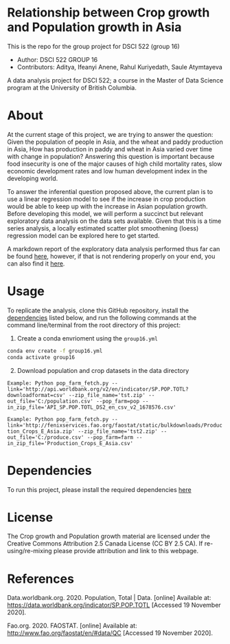# Relationship between Crop growth and Population growth in Asia

This is the repo for the group project for DSCI 522 (group 16)

- Author: DSCI 522 GROUP 16
- Contributors: Aditya, Ifeanyi Anene, Rahul Kuriyedath, Saule Atymtayeva

A data analysis project for DSCI 522; a course in the Master of Data Science program at the University of British Columbia.

# About 
At the current stage of this project, we are trying to answer the question: Given the population of people in Asia, and the wheat and paddy production in Asia, How has production in paddy and wheat in Asia varied over time with change in population? Answering this question is important because food insecurity is one of the major causes of high child mortality rates, slow economic development rates and low human development index in the developing world. 

To answer the inferential question proposed above, the current plan is to use a linear regression model to see if the increase in crop production would be able to keep up with the increase in Asian population growth. Before developing this model, we will perform a succinct but relevant exploratory data analysis on the data sets available. Given that this is a time series analysis, a locally estimated scatter plot smoothening (loess) regression model can be explored here to get started. 


A markdown report of the exploratory data analysis performed thus far can be found [here](src/EDA0.md), however, if that is not rendering properly on your end, you can also find it [here](src/EDA0.ipynb).


# Usage
To replicate the analysis, clone this GitHub repository, install the [dependencies](#dependencies) listed below, and run the following commands at the command line/terminal from the root directory of this project:

1. Create a conda envrioment using the `group16.yml`

```bash
conda env create -f group16.yml
conda activate group16
```

2. Download population and crop datasets in the data directory

```Example: Python pop_farm_fetch.py --link='http://api.worldbank.org/v2/en/indicator/SP.POP.TOTL?downloadformat=csv' --zip_file_name='tst.zip' --out_file='C:/population.csv' --pop_farm=pop --in_zip_file='API_SP.POP.TOTL_DS2_en_csv_v2_1678576.csv'```

```Example: Python pop_farm_fetch.py --link='http://fenixservices.fao.org/faostat/static/bulkdownloads/Production_Crops_E_Asia.zip' --zip_file_name='tst2.zip' --out_file='C:/produce.csv' --pop_farm=farm --in_zip_file='Production_Crops_E_Asia.csv'```

# Dependencies

To run this project, please install the required dependencies [here](https://github.com/UBC-MDS/dsci522-group16/blob/main/group16.yml)



# License 

The Crop growth and Population growth material are licensed under the Creative Commons Attribution 2.5 Canada License (CC BY 2.5 CA). If re-using/re-mixing please provide attribution and link to this webpage.



# References 

Data.worldbank.org. 2020. Population, Total | Data. [online] Available at: <https://data.worldbank.org/indicator/SP.POP.TOTL> [Accessed 19 November 2020].

Fao.org. 2020. FAOSTAT. [online] Available at: <http://www.fao.org/faostat/en/#data/QC> [Accessed 19 November 2020].
